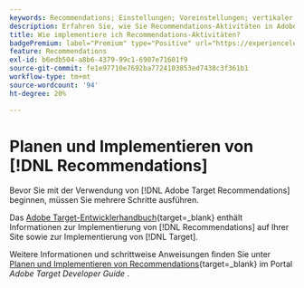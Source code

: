 ```yaml
---
keywords: Recommendations; Einstellungen; Voreinstellungen; vertikaler Markt; Filtern inkompatibler Kriterien; Standard-Hostgruppe; Thumb-Base-URL; Recommendations-API-Token
description: Erfahren Sie, wie Sie Recommendations-Aktivitäten in Adobe Target implementieren.
title: Wie implementiere ich Recommendations-Aktivitäten?
badgePremium: label="Premium" type="Positive" url="https://experienceleague.adobe.com/docs/target/using/introduction/intro.html?lang=en#premium newtab=true" tooltip="Erfahren Sie, was in Target Premium enthalten ist."
feature: Recommendations
exl-id: b6edb504-a8b6-4379-99c1-6907e71601f9
source-git-commit: fe1e97710e7692ba7724103853ed7438c3f361b1
workflow-type: tm+mt
source-wordcount: '94'
ht-degree: 20%

---
```


# Planen und Implementieren von [!DNL Recommendations]

Bevor Sie mit der Verwendung von [!DNL Adobe Target Recommendations] beginnen, müssen Sie mehrere Schritte ausführen.

Das [Adobe Target-Entwicklerhandbuch](https://experienceleague.adobe.com/docs/target-dev/developer/overview.html?lang=de){target=_blank} enthält Informationen zur Implementierung von [!DNL Recommendations] auf Ihrer Site sowie zur Implementierung von [!DNL Target].

Weitere Informationen und schrittweise Anweisungen finden Sie unter [Planen und Implementieren von Recommendations](https://experienceleague.adobe.com/docs/target-dev/developer/recommendations.html){target=_blank} im Portal *Adobe Target Developer Guide* .
